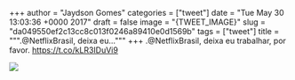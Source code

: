 
+++
author = "Jaydson Gomes"
categories = ["tweet"]
date = "Tue May 30 13:03:36 +0000 2017"
draft = false
image = "{TWEET_IMAGE}"
slug = "da049550ef2c13cc8c013f0246a89410e0d1569b"
tags = ["tweet"]
title = """.@NetflixBrasil, deixa eu..."""
+++
.@NetflixBrasil, deixa eu trabalhar, por favor. https://t.co/kLR3IDuVi9

![](/images/tweet-media/869539794560454656-DBE5wbKXUAAXKIn.jpg)